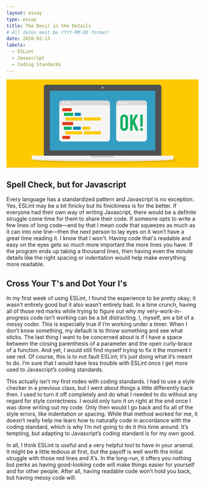 ```yaml
---
layout: essay
type: essay
title: The Devil in the Details
# All dates must be YYYY-MM-DD format!
date: 2020-02-13
labels:
  - ESLint
  - Javascript
  - Coding Standards
---
```


<img class="ui image" src="/images/code-standard.png">

## Spell Check, but for Javascript
Every language has a standardized pattern and Javascript is no exception. Yes, ESLint may be a bit finicky but its finickiness is for the better. If everyone had their own way of writing Javascript, there would be a definite struggle come time for them to share their code. If someone opts to write a few lines of long code––and by that I mean code that squeezes as much as it can into one line––then the next person to lay eyes on it won’t have a great time reading it. I know that I won't. Having code that's readable and easy on the eyes gets so much more important the more lines you have. If the program ends up taking a thousand lines, then having even the minute details like the right spacing or indentation would help make everything more readable. 

## Cross Your T's and Dot Your I's
In my first week of using ESLint, I found the experience to be pretty okay; it wasn’t entirely good but it also wasn’t entirely bad. In a time crunch, having all of those red marks while trying to figure out why my very-work-in-progress code isn’t working can be a bit distracting. I, myself, am a bit of a messy coder. This is especially true if I’m working under a timer. When I don’t know something, my default is to throw something and see what sticks. The last thing I want to be concerned about is if I have a space between the closing parenthesis of a parameter and the open curly-brace of a function. And yet, I would still find myself trying to fix it the moment I see red. Of course, this is to not fault ESLint; it’s just doing what it’s meant to do. I’m sure that I would have less trouble with ESLint once I get more used to Javascript’s coding standards. 

This actually isn’t my first rodeo with coding standards. I had to use a style checker in a previous class, but I went about things a little differently back then. I used to turn it off completely and do what I needed to do without any regard for style correctness. I would only turn it on right at the end once I was done writing out my code. Only then would I go back and fix all of the style errors, like indentation or spacing. While that method worked for me, it doesn’t really help me learn how to naturally code in accordance with the coding standard, which is why I’m not going to do it this time around. It’s tempting, but adapting to Javascript’s coding standard is for my own good. 

In all, I think ESLint is useful and a very helpful tool to have in your arsenal. It might be a little tedious at first, but the payoff is well worth the initial struggle with those red lines and X’s. In the long-run, it offers you nothing but perks as having good-looking code will make things easier for yourself and for other people. After all, having readable code won’t hold you back, but having messy code will. 


